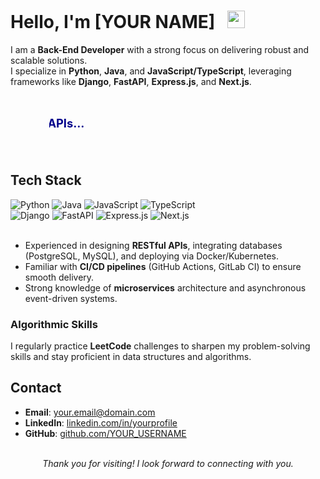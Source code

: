 # Hello, I'm [YOUR NAME] &nbsp; <img src="https://media.giphy.com/media/hvRJCLFzcasrR4ia7z/giphy.gif" width="28">

I am a **Back-End Developer** with a strong focus on delivering robust and scalable solutions.  
I specialize in **Python**, **Java**, and **JavaScript/TypeScript**, leveraging frameworks like **Django**, **FastAPI**, **Express.js**, and **Next.js**.

<br/>

<div align="center">
  <!-- Minimal SVG animation -->
  <svg width="380" height="60" viewBox="0 0 500 60" xmlns="http://www.w3.org/2000/svg">
    <text x="0" y="35" font-size="24" fill="darkblue" font-weight="bold">
      <animate attributeName="x" from="-200" to="400" dur="6s" repeatCount="indefinite" />
      Building reliable APIs...
    </text>
  </svg>
</div>

<br/>

## Tech Stack

<div>
  <img src="https://img.shields.io/badge/Python-3776AB?style=for-the-badge&logo=python&logoColor=white" alt="Python" />
  <img src="https://img.shields.io/badge/Java-ED8B00?style=for-the-badge&logo=java&logoColor=white" alt="Java" />
  <img src="https://img.shields.io/badge/JavaScript-323330?style=for-the-badge&logo=javascript&logoColor=F7DF1E" alt="JavaScript" />
  <img src="https://img.shields.io/badge/TypeScript-007ACC?style=for-the-badge&logo=typescript&logoColor=white" alt="TypeScript" />
</div>

<div>
  <img src="https://img.shields.io/badge/Django-092E20?style=for-the-badge&logo=django&logoColor=white" alt="Django" />
  <img src="https://img.shields.io/badge/FastAPI-009688?style=for-the-badge&logo=fastapi&logoColor=white" alt="FastAPI" />
  <img src="https://img.shields.io/badge/Express.js-404D59?style=for-the-badge" alt="Express.js" />
  <img src="https://img.shields.io/badge/Next.js-000000?style=for-the-badge&logo=nextdotjs&logoColor=white" alt="Next.js" />
</div>

<br/>

- Experienced in designing **RESTful APIs**, integrating databases (PostgreSQL, MySQL), and deploying via Docker/Kubernetes.  
- Familiar with **CI/CD pipelines** (GitHub Actions, GitLab CI) to ensure smooth delivery.  
- Strong knowledge of **microservices** architecture and asynchronous event-driven systems.

### Algorithmic Skills
I regularly practice **LeetCode** challenges to sharpen my problem-solving skills and stay proficient in data structures and algorithms.

## Contact
- **Email**: [your.email@domain.com](mailto:your.email@domain.com)  
- **LinkedIn**: [linkedin.com/in/yourprofile](https://linkedin.com/in/yourprofile)  
- **GitHub**: [github.com/YOUR_USERNAME](https://github.com/YOUR_USERNAME)

<br/>

<div align="center">
  <em>Thank you for visiting! I look forward to connecting with you.</em>
</div>
